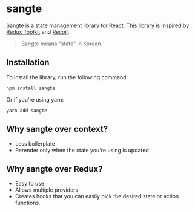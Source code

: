 # sangte

Sangte is a state management library for React. This library is inspired by [Redux Toolkit](https://redux-toolkit.js.org/) and [Recoil](https://recoiljs.org/).

> Sangte means "state" in Korean.

## Installation

To install the library, run the following command:

```
npm install sangte
```

Or if you're using yarn:

```
yarn add sangte
```

## Why sangte over context?

- Less boilerplate
- Rerender only when the state you're using is updated

## Why sangte over Redux?

- Easy to use
- Allows multiple providers
- Creates hooks that you can easily pick the desired state or action functions.
